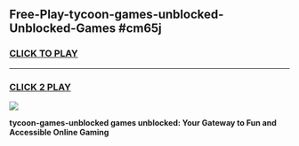 
## Free-Play-tycoon-games-unblocked-Unblocked-Games #cm65j
<h3>
<a href="https://news.freeplayer.one?title=tycoon-games-unblocked&ref=8M">CLICK TO PLAY</a></h3>
<hr>

<h3>
<a href="https://news.freeplayer.one?title=tycoon-games-unblocked&ref=8M">CLICK 2 PLAY</a>
  
</h3>

<a href="https://news.freeplayer.one?title=tycoon-games-unblocked&ref=8M"><img src="https://clearcache.store/games.png"></a>


**tycoon-games-unblocked games unblocked: Your Gateway to Fun and Accessible Online Gaming**
